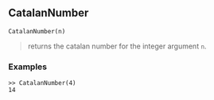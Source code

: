 ## CatalanNumber
```
CatalanNumber(n)
```

> returns the catalan number for the integer argument `n`.

### Examples
```
>> CatalanNumber(4)
14
``` 